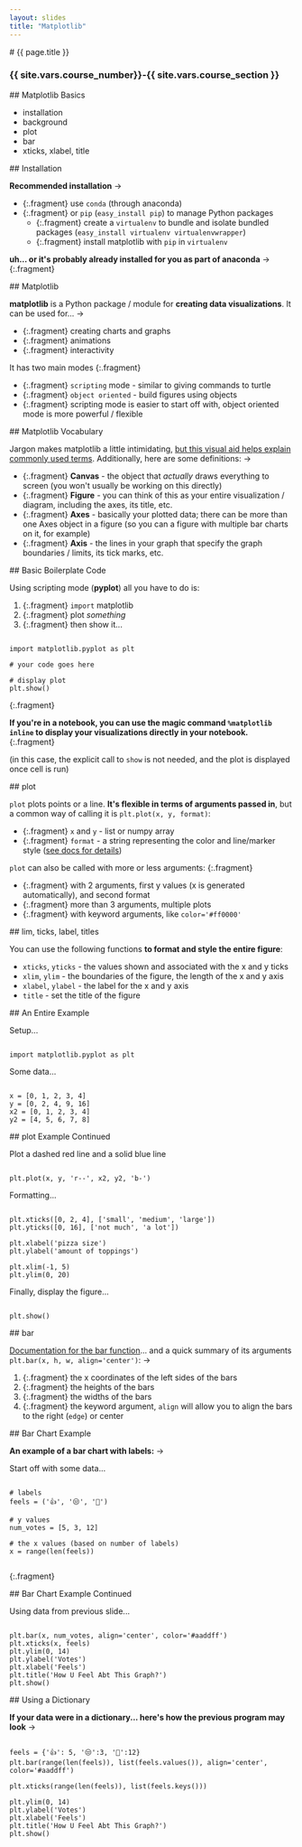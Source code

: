 ```yaml
---
layout: slides
title: "Matplotlib"
---
```


<section markdown="block" class="intro-slide">
# {{ page.title }}

### {{ site.vars.course_number}}-{{ site.vars.course_section }}

<p><small></small></p>
</section>

<section markdown="block">
## Matplotlib Basics

* installation
* background
* plot
* bar
* xticks, xlabel, title

</section>


<section markdown="block">
## Installation

__Recommended installation__ &rarr;

* {:.fragment} use `conda` (through anaconda) 
* {:.fragment} or `pip` (`easy_install pip`) to manage Python packages
	* {:.fragment} create a `virtualenv` to bundle and isolate bundled packages (`easy_install virtualenv virtualenvwrapper`)
	* {:.fragment} install matplotlib with `pip` in `virtualenv`

__uh... or it's probably already installed for you as part of anaconda__ &rarr;
{:.fragment}


</section>

<section markdown="block">
## Matplotlib

__matplotlib__ is a Python package / module for __creating data visualizations__. It can be used for...  &rarr;

* {:.fragment} creating charts and graphs
* {:.fragment} animations
* {:.fragment} interactivity

It has two main modes
{:.fragment}

* {:.fragment} `scripting` mode - similar to giving commands to turtle
* {:.fragment} `object oriented` - build figures using objects
* {:.fragment} scripting mode is easier to start off with, object oriented mode is more powerful / flexible

</section>

<section markdown="block">
## Matplotlib Vocabulary

Jargon makes matplotlib a little intimidating, [but this visual aid helps explain commonly used terms](https://matplotlib.org/tutorials/introductory/usage.html#parts-of-a-figurea). Additionally, here are some definitions: &rarr;

* {:.fragment} __Canvas__ - the object that _actually_ draws everything to screen (you won't usually be working on this directly)
* {:.fragment} __Figure__ - you can think of this as your entire visualization / diagram, including the axes, its title, etc.
* {:.fragment} __Axes__ - basically your plotted data; there can be more than one Axes object in a figure (so you can a figure with multiple bar charts on it, for example)
* {:.fragment} __Axis__ - the lines in your graph that specify the graph boundaries / limits, its tick marks, etc.
</section>


<section markdown="block">
## Basic Boilerplate Code 

Using scripting mode (__pyplot__) all you have to do is:

1. {:.fragment} `import` matplotlib
2. {:.fragment} plot _something_
3. {:.fragment} then show it...

<pre><code data-trim contenteditable>
import matplotlib.pyplot as plt

# your code goes here

# display plot
plt.show()
</code></pre>
{:.fragment}

__If you're in a notebook, you can use the magic command `%matplotlib inline` to display your visualizations directly in your notebook.__
{:.fragment}

(in this case, the explicit call to `show` is not needed, and the plot is displayed once cell is run)


</section>

<section markdown="block">
## plot

`plot` plots points or a line. __It's flexible in terms of arguments passed in__, but a common way of calling it is `plt.plot(x, y, format)`:

* {:.fragment} `x` and `y` - list or numpy array 
* {:.fragment} `format` - a string representing the color and line/marker style ([see docs for details](https://matplotlib.org/api/_as_gen/matplotlib.pyplot.plot.html))

`plot` can also be called with more or less arguments: 
{:.fragment}

* {:.fragment} with 2 arguments, first y values (x is generated automatically), and second format
* {:.fragment} more than 3 arguments, multiple plots
* {:.fragment} with keyword arguments, like `color='#ff0000'`



</section>

<section markdown="block">
## lim, ticks, label, titles

You can use the following functions __to format and style the entire figure__:

* `xticks`, `yticks` - the values shown and associated with the x and y ticks
* `xlim`, `ylim` - the boundaries of the figure, the length of the x and y axis
* `xlabel`, `ylabel` - the label for the x and y axis
* `title` - set the title of the figure

</section>

<section markdown="block">
## An Entire Example

Setup...

<pre><code data-trim contenteditable>
import matplotlib.pyplot as plt
</code></pre>

Some data...

<pre><code data-trim contenteditable>
x = [0, 1, 2, 3, 4]
y = [0, 2, 4, 9, 16]
x2 = [0, 1, 2, 3, 4]
y2 = [4, 5, 6, 7, 8]
</code></pre>

</section>

<section markdown="block">
## plot Example Continued

Plot a dashed red line and a solid blue line

<pre><code data-trim contenteditable>
plt.plot(x, y, 'r--', x2, y2, 'b-')
</code></pre>

Formatting...

<pre><code data-trim contenteditable>
plt.xticks([0, 2, 4], ['small', 'medium', 'large'])
plt.yticks([0, 16], ['not much', 'a lot'])

plt.xlabel('pizza size')
plt.ylabel('amount of toppings')

plt.xlim(-1, 5)
plt.ylim(0, 20)
</code></pre>

Finally, display the figure...

<pre><code data-trim contenteditable>
plt.show()
</code></pre>
</section>

<section markdown="block">
## bar

[Documentation for the bar function](https://matplotlib.org/api/_as_gen/matplotlib.pyplot.bar.html)... and a quick summary of its arguments `plt.bar(x, h, w, align='center')`: &rarr;

1. {:.fragment} the x coordinates of the left sides of the bars
2. {:.fragment} the heights of the bars
3. {:.fragment} the widths of the bars
4. {:.fragment} the keyword argument, `align` will allow you to align the bars to the  right (`edge`) or center
</section>


<section markdown="block">
## Bar Chart Example 

__An example of a bar chart with labels:__ &rarr;

Start off with some data...

<pre><code data-trim contenteditable>
# labels
feels = ('👍', '😒', '🍠')

# y values
num_votes = [5, 3, 12]

# the x values (based on number of labels)
x = range(len(feels))

</code></pre>
{:.fragment}

</section>


<section markdown="block">
## Bar Chart Example Continued

Using data from previous slide...

<pre><code data-trim contenteditable>
plt.bar(x, num_votes, align='center', color='#aaddff')
plt.xticks(x, feels)
plt.ylim(0, 14)
plt.ylabel('Votes')
plt.xlabel('Feels')
plt.title('How U Feel Abt This Graph?')
plt.show()
</code></pre>

</section>

<section markdown="block">
## Using a Dictionary

__If your data were in a dictionary... here's how the previous program may look__ &rarr;

<pre><code data-trim contenteditable>
feels = {'👍': 5, '😒':3, '🍠':12}
plt.bar(range(len(feels)), list(feels.values()), align='center', color='#aaddff')

plt.xticks(range(len(feels)), list(feels.keys()))

plt.ylim(0, 14)
plt.ylabel('Votes')
plt.xlabel('Feels')
plt.title('How U Feel Abt This Graph?')
plt.show()
</code></pre>
</section>
